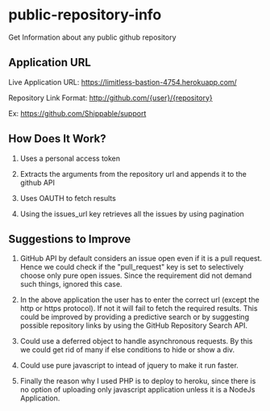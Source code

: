 # public-repository-info
Get Information about any public github  repository

Application URL
------------------------------

Live Application URL: https://limitless-bastion-4754.herokuapp.com/

Repository Link Format: http://github.com/{user}/{repository}

Ex: https://github.com/Shippable/support

How Does It Work?
------------------------------

1) Uses a personal access token

2) Extracts the arguments from the repository url and appends it to the github API

3) Uses OAUTH to fetch results

4) Using the issues_url key retrieves all the issues by using pagination

Suggestions to Improve
--------------------------------

1) GitHub API by default considers an issue open even if it is a pull request. Hence we could check if the "pull_request"
key is set to selectively choose only pure open issues. Since the requirement did not demand such things, ignored this case.

2) In the above application the user has to enter the correct url (except the http or https protocol). If not it will fail
to fetch the required results. This could be improved by providing a predictive search or by suggesting possible repository
links by using the GitHub Repository Search API.

3) Could use a deferred object to handle asynchronous requests. By this we could get rid of many if else conditions to hide or show a div.

4) Could use pure javascript to intead of jquery to make it run faster.

5) Finally the reason why I used PHP is to deploy to heroku, since there is no option of uploading only javascript
application unless it is a NodeJs Application.

